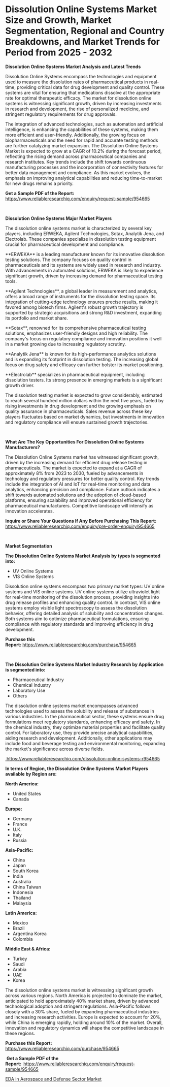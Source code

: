 <p><h1>Dissolution Online Systems Market Size and Growth, Market Segmentation, Regional and Country Breakdowns, and Market Trends for Period from 2025 -  2032</h1></p><p><strong>Dissolution Online Systems Market Analysis and Latest Trends</strong></p>
<p><p>Dissolution Online Systems encompass the technologies and equipment used to measure the dissolution rates of pharmaceutical products in real-time, providing critical data for drug development and quality control. These systems are vital for ensuring that medications dissolve at the appropriate rate for optimal therapeutic efficacy. The market for dissolution online systems is witnessing significant growth, driven by increasing investments in research and development, the rise of personalized medicine, and stringent regulatory requirements for drug approvals.</p><p>The integration of advanced technologies, such as automation and artificial intelligence, is enhancing the capabilities of these systems, making them more efficient and user-friendly. Additionally, the growing focus on biopharmaceuticals and the need for rapid and accurate testing methods are further catalyzing market expansion. The Dissolution Online Systems Market is expected to grow at a CAGR of 10.2% during the forecast period, reflecting the rising demand across pharmaceutical companies and research institutes. Key trends include the shift towards continuous manufacturing processes and the incorporation of connectivity features for better data management and compliance. As this market evolves, the emphasis on improving analytical capabilities and reducing time-to-market for new drugs remains a priority.</p></p>
<p><strong>Get a Sample PDF of the Report:&nbsp;</strong> <a href="https://www.reliableresearchiq.com/enquiry/request-sample/954665?utm_campaign=2297&utm_medium=2&utm_source=Github&utm_content=ia&utm_term=07032025&utm_id=dissolution-online-systems">https://www.reliableresearchiq.com/enquiry/request-sample/954665</a></p>
<p>&nbsp;</p>
<p><strong>Dissolution Online Systems Major Market Players</strong></p>
<p><p>The dissolution online systems market is characterized by several key players, including ERWEKA, Agilent Technologies, Sotax, Analytik Jena, and Electrolab. These companies specialize in dissolution testing equipment crucial for pharmaceutical development and compliance.</p><p>**ERWEKA** is a leading manufacturer known for its innovative dissolution testing solutions. The company focuses on quality control in pharmaceuticals and its systems are widely used in research and industry. With advancements in automated solutions, ERWEKA is likely to experience significant growth, driven by increasing demand for pharmaceutical testing tools. </p><p>**Agilent Technologies**, a global leader in measurement and analytics, offers a broad range of instruments for the dissolution testing space. Its integration of cutting-edge technology ensures precise results, making it favored among biotech firms. Agilent's robust growth trajectory is supported by strategic acquisitions and strong R&D investment, expanding its portfolio and market share.</p><p>**Sotax**, renowned for its comprehensive pharmaceutical testing solutions, emphasizes user-friendly designs and high reliability. The company's focus on regulatory compliance and innovation positions it well in a market growing due to increasing regulatory scrutiny.</p><p>**Analytik Jena** is known for its high-performance analytics solutions and is expanding its footprint in dissolution testing. The increasing global focus on drug safety and efficacy can further bolster its market positioning.</p><p>**Electrolab** specializes in pharmaceutical equipment, including dissolution testers. Its strong presence in emerging markets is a significant growth driver.</p><p>The dissolution testing market is expected to grow considerably, estimated to reach several hundred million dollars within the next five years, fueled by rising investments in drug development and the growing emphasis on quality assurance in pharmaceuticals. Sales revenue across these key players fluctuates based on market dynamics, but investments in innovation and regulatory compliance will ensure sustained growth trajectories.</p></p>
<p>&nbsp;</p>
<p><strong>What Are The Key Opportunities For Dissolution Online Systems Manufacturers?</strong></p>
<p><p>The Dissolution Online Systems market has witnessed significant growth, driven by the increasing demand for efficient drug release testing in pharmaceuticals. The market is expected to expand at a CAGR of approximately 8% from 2023 to 2030, fueled by advancements in technology and regulatory pressures for better quality control. Key trends include the integration of AI and IoT for real-time monitoring and data analytics, enhancing precision and compliance. Future outlook indicates a shift towards automated solutions and the adoption of cloud-based platforms, ensuring scalability and improved operational efficiency for pharmaceutical manufacturers. Competitive landscape will intensify as innovation accelerates.</p></p>
<p><strong>Inquire or Share Your Questions If Any Before Purchasing This Report:</strong> <a href="https://www.reliableresearchiq.com/enquiry/pre-order-enquiry/954665?utm_campaign=2297&utm_medium=2&utm_source=Github&utm_content=ia&utm_term=07032025&utm_id=dissolution-online-systems">https://www.reliableresearchiq.com/enquiry/pre-order-enquiry/954665</a></p>
<p>&nbsp;</p>
<p><strong>Market Segmentation</strong></p>
<p><strong>The Dissolution Online Systems Market Analysis by types is segmented into:</strong></p>
<p><ul><li>UV Online Systems</li><li>VIS Online Systems</li></ul></p>
<p><p>Dissolution online systems encompass two primary market types: UV online systems and VIS online systems. UV online systems utilize ultraviolet light for real-time monitoring of the dissolution process, providing insights into drug release profiles and enhancing quality control. In contrast, VIS online systems employ visible light spectroscopy to assess the dissolution behavior, offering detailed analysis of solubility and concentration changes. Both systems aim to optimize pharmaceutical formulations, ensuring compliance with regulatory standards and improving efficiency in drug development.</p></p>
<p><strong>Purchase this Report:&nbsp;</strong><a href="https://www.reliableresearchiq.com/purchase/954665?utm_campaign=2297&utm_medium=2&utm_source=Github&utm_content=ia&utm_term=07032025&utm_id=dissolution-online-systems">https://www.reliableresearchiq.com/purchase/954665</a></p>
<p>&nbsp;</p>
<p><strong>The Dissolution Online Systems Market Industry Research by Application is segmented into:</strong></p>
<p><ul><li>Pharmaceutical Industry</li><li>Chemical Industry</li><li>Laboratory Use</li><li>Others</li></ul></p>
<p><p>The dissolution online systems market encompasses advanced technologies used to assess the solubility and release of substances in various industries. In the pharmaceutical sector, these systems ensure drug formulations meet regulatory standards, enhancing efficacy and safety. In the chemical industry, they optimize material properties and facilitate quality control. For laboratory use, they provide precise analytical capabilities, aiding research and development. Additionally, other applications may include food and beverage testing and environmental monitoring, expanding the market's significance across diverse fields.</p></p>
<p><a href="https://www.reliableresearchiq.com/dissolution-online-systems-r954665?utm_campaign=2297&utm_medium=2&utm_source=Github&utm_content=ia&utm_term=07032025&utm_id=dissolution-online-systems">&nbsp;https://www.reliableresearchiq.com/dissolution-online-systems-r954665</a></p>
<p><strong>In terms of Region, the Dissolution Online Systems Market Players available by Region are:</strong></p>
<p>
    <p> <strong> North America: </strong>
        <ul>
            <li>United States</li>
            <li>Canada</li>
        </ul>
        </p> 
    <p> <strong> Europe: </strong>
        <ul>
            <li>Germany</li>
            <li>France</li>
            <li>U.K.</li>
            <li>Italy</li>
            <li>Russia</li>
        </ul>
        </p> 
    <p> <strong> Asia-Pacific: </strong>
        <ul>
            <li>China</li>
            <li>Japan</li>
            <li>South Korea</li>
            <li>India</li>
            <li>Australia</li>
            <li>China Taiwan</li>
            <li>Indonesia</li>
            <li>Thailand</li>
            <li>Malaysia</li>
        </ul>
        </p> 
    <p> <strong> Latin America: </strong>
        <ul>
            <li>Mexico</li>
            <li>Brazil</li>
            <li>Argentina Korea</li>
            <li>Colombia</li>
        </ul>
        </p> 
    <p> <strong> Middle East & Africa: </strong>
        <ul>
            <li>Turkey</li>
            <li>Saudi</li>
            <li>Arabia</li>
            <li>UAE</li>
            <li>Korea</li>
        </ul>
    </p>
    </p>
<p><p>The dissolution online systems market is witnessing significant growth across various regions. North America is projected to dominate the market, anticipated to hold approximately 40% market share, driven by advanced technological adoption and stringent regulations. Asia-Pacific follows closely with a 30% share, fueled by expanding pharmaceutical industries and increasing research activities. Europe is expected to account for 20%, while China is emerging rapidly, holding around 10% of the market. Overall, innovation and regulatory dynamics will shape the competitive landscape in these regions.</p></p>
<p><strong>Purchase this Report: </strong><a href="https://www.reliableresearchiq.com/purchase/954665?utm_campaign=2297&utm_medium=2&utm_source=Github&utm_content=ia&utm_term=07032025&utm_id=dissolution-online-systems">https://www.reliableresearchiq.com/purchase/954665</a></p>
<p>&nbsp;<strong>Get a Sample PDF of the Report:&nbsp;&nbsp;</strong><a href="https://www.reliableresearchiq.com/enquiry/request-sample/954665?utm_campaign=2297&utm_medium=2&utm_source=Github&utm_content=ia&utm_term=07032025&utm_id=dissolution-online-systems">https://www.reliableresearchiq.com/enquiry/request-sample/954665</a></p>
<p><strong></strong></p>
<p><p><a href="https://github.com/tamvrosiya/Market-Research-Report-List-6/blob/main/eda-in-aerospace-and-defense-sector-market.md?utm_campaign=2297&utm_medium=2&utm_source=Github&utm_content=ia&utm_term=07032025&utm_id=dissolution-online-systems">EDA in Aerospace and Defense Sector Market</a></p></p>
